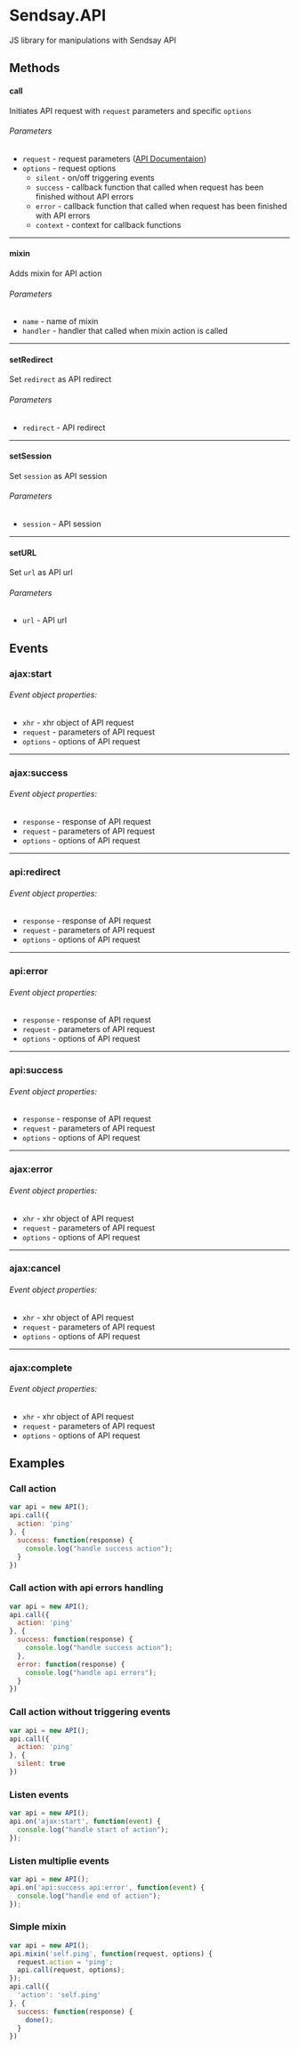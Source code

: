 # Sendsay.API

JS library for manipulations with Sendsay API


## Methods

#### call
Initiates API request with `request` parameters and specific `options`
###### Parameters
* `request` - request parameters ([API Documentaion](https://sendsay.ru/api/api.html))
* `options` - request options 
  * `silent` - on/off triggering events
  * `success` - callback function that called when request has been finished without API errors
  * `error` -  callback function that called when request has been finished with API errors
  * `context` - context for callback functions

----
#### mixin
Adds mixin for API action
###### Parameters
* `name` - name of mixin
* `handler` - handler that called when mixin action is called

----
#### setRedirect
Set `redirect` as API redirect
###### Parameters
* `redirect` - API redirect

----
#### setSession
Set `session` as API session
###### Parameters
* `session` - API session

----
#### setURL
Set `url` as API url
###### Parameters
* `url` - API url

## Events
### ajax:start
###### Event object properties:
* `xhr` - xhr object of API request
* `request` - parameters of API request
* `options` - options of API request

----
### ajax:success
###### Event object properties:
* `response` - response of API request
* `request` - parameters of API request
* `options` - options of API request

----
### api:redirect
###### Event object properties:
* `response` - response of API request
* `request` - parameters of API request
* `options` - options of API request

----
### api:error
###### Event object properties:
* `response` - response of API request
* `request` - parameters of API request
* `options` - options of API request

----
### api:success
###### Event object properties:
* `response` - response of API request
* `request` - parameters of API request
* `options` - options of API request

----
### ajax:error
###### Event object properties:
* `xhr` - xhr object of API request
* `request` - parameters of API request
* `options` - options of API request

----
### ajax:cancel
###### Event object properties:
* `xhr` - xhr object of API request
* `request` - parameters of API request
* `options` - options of API request

----
### ajax:complete
###### Event object properties:
* `xhr` - xhr object of API request
* `request` - parameters of API request
* `options` - options of API request

## Examples

### Call action

```js
var api = new API();
api.call({
  action: 'ping'  
}, {
  success: function(response) {
    console.log("handle success action");
  }
})
```

### Call action with api errors handling

```js
var api = new API();
api.call({
  action: 'ping'  
}, {
  success: function(response) {
    console.log("handle success action");
  },
  error: function(response) {
    console.log("handle api errors");
  }
})
```

### Call action without triggering events

```js
var api = new API();
api.call({
  action: 'ping'  
}, {
  silent: true
})
```

### Listen events

```js
var api = new API();
api.on('ajax:start', function(event) {
  console.log("handle start of action");
});
```

### Listen multiplie events

```js
var api = new API();
api.on('api:success api:error', function(event) {
  console.log("handle end of action");
});
```

### Simple mixin

```js
var api = new API();
api.mixin('self.ping', function(request, options) {
  request.action = 'ping';
  api.call(request, options);
});
api.call({
  'action': 'self.ping'
}, {
  success: function(response) {
    done();
  }
})
```